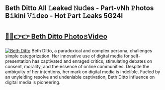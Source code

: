 ## Beth Ditto All 𝙻eaked 𝙽u𝚍es - Part-vNh 𝙿hotos B𝚒kini 𝚅𝚒deo - Hot 𝙿art 𝙻eaks 5G24l

# <h2><a href="http://ld7h2xl.urlbe.top/?page=Beth+Ditto">🔗🔗👉👉 Beth Ditto P𝚑oto𝚜Vid𝚎o</a></h2>

[![Beth Ditto](https://i.imgur.com/eBuTRDB.gif)](http://ld7h2xl.urlbe.top/?page=Beth+Ditto)
Beth Ditto, a paradoxical and complex persona, challenges simple categorization. Her innovative use of digital media for self-presentation has captivated and enraged critics, stimulating debates on consent, morality, and the essence of online communities. Despite the ambiguity of her intentions, her mark on digital media is indelible. Fueled by an unyielding resolve and undeniable captivation, Beth Ditto influence on digital media is pioneering.
